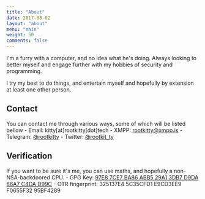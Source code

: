 ```yaml
---
title: "About"
date: 2017-08-02
layout: "about"
menu: "main"
weight: 50
comments: false
---
```


I'm a furry with a computer, and no idea what he's doing. Always looking to better myself and engage further with my hobbies of security and programming.

I try my best to do things, and entertain myself and hopefully by extension at least one other person.

## Contact
You can contact me through various ways, some of which will be listed bellow
	- Email: kitty[at]rootkitty[dot]tech
	- XMPP: rootkitty@xmpp.is
	- Telegram: [@rootkitty](https://t.me/rootkitty)
	- Twitter: [@rootkit_ty](https://twitter.com/rootkit_ty)

## Verification
If you want to be sure it's me, you can use maths, and hopefully a non-NSA-backdoored CPU.
	- GPG Key: [97E8 7CE7 BA86 ABB5 29A1  3DB7 D9DA 86A7 C4DA D99C](https://rootkitty.tech/pub_key.asc)
	- OTR fingerprint: 325137E4 5C35CFD1 E9CD3EE9 F0655F32 95BF4289


